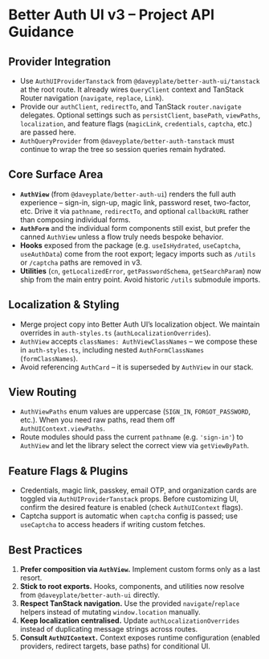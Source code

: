 # Better Auth UI v3 – Project API Guidance

## Provider Integration
- Use `AuthUIProviderTanstack` from `@daveyplate/better-auth-ui/tanstack` at the root route. It already wires `QueryClient` context and TanStack Router navigation (`navigate`, `replace`, `Link`).
- Provide our `authClient`, `redirectTo`, and TanStack `router.navigate` delegates. Optional settings such as `persistClient`, `basePath`, `viewPaths`, `localization`, and feature flags (`magicLink`, `credentials`, `captcha`, etc.) are passed here.
- `AuthQueryProvider` from `@daveyplate/better-auth-tanstack` must continue to wrap the tree so session queries remain hydrated.

## Core Surface Area
- **`AuthView`** (from `@daveyplate/better-auth-ui`) renders the full auth experience – sign-in, sign-up, magic link, password reset, two-factor, etc. Drive it via `pathname`, `redirectTo`, and optional `callbackURL` rather than composing individual forms.
- **`AuthForm`** and the individual form components still exist, but prefer the canned `AuthView` unless a flow truly needs bespoke behavior.
- **Hooks** exposed from the package (e.g. `useIsHydrated`, `useCaptcha`, `useAuthData`) come from the root export; legacy imports such as `/utils` or `/captcha` paths are removed in v3.
- **Utilities** (`cn`, `getLocalizedError`, `getPasswordSchema`, `getSearchParam`) now ship from the main entry point. Avoid historic `/utils` submodule imports.

## Localization & Styling
- Merge project copy into Better Auth UI’s localization object. We maintain overrides in `auth-styles.ts` (`authLocalizationOverrides`).
- `AuthView` accepts `classNames: AuthViewClassNames` – we compose these in `auth-styles.ts`, including nested `AuthFormClassNames` (`formClassNames`).
- Avoid referencing `AuthCard` – it is superseded by `AuthView` in our stack.

## View Routing
- `AuthViewPaths` enum values are uppercase (`SIGN_IN`, `FORGOT_PASSWORD`, etc.). When you need raw paths, read them off `AuthUIContext.viewPaths`.
- Route modules should pass the current `pathname` (e.g. `'sign-in'`) to `AuthView` and let the library select the correct view via `getViewByPath`.

## Feature Flags & Plugins
- Credentials, magic link, passkey, email OTP, and organization cards are toggled via `AuthUIProviderTanstack` props. Before customizing UI, confirm the desired feature is enabled (check `AuthUIContext` flags).
- Captcha support is automatic when `captcha` config is passed; use `useCaptcha` to access headers if writing custom fetches.

## Best Practices
1. **Prefer composition via `AuthView`.** Implement custom forms only as a last resort.
2. **Stick to root exports.** Hooks, components, and utilities now resolve from `@daveyplate/better-auth-ui` directly.
3. **Respect TanStack navigation.** Use the provided `navigate`/`replace` helpers instead of mutating `window.location` manually.
4. **Keep localization centralised.** Update `authLocalizationOverrides` instead of duplicating message strings across routes.
5. **Consult `AuthUIContext`.** Context exposes runtime configuration (enabled providers, redirect targets, base paths) for conditional UI.
